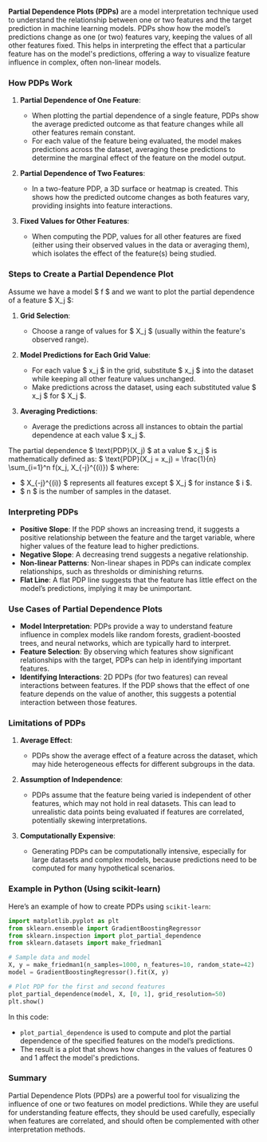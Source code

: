 **Partial Dependence Plots (PDPs)** are a model interpretation technique used to understand the relationship between one or two features and the target prediction in machine learning models. PDPs show how the model’s predictions change as one (or two) features vary, keeping the values of all other features fixed. This helps in interpreting the effect that a particular feature has on the model's predictions, offering a way to visualize feature influence in complex, often non-linear models.

### How PDPs Work

1. **Partial Dependence of One Feature**:
   - When plotting the partial dependence of a single feature, PDPs show the average predicted outcome as that feature changes while all other features remain constant.
   - For each value of the feature being evaluated, the model makes predictions across the dataset, averaging these predictions to determine the marginal effect of the feature on the model output.
   
2. **Partial Dependence of Two Features**:
   - In a two-feature PDP, a 3D surface or heatmap is created. This shows how the predicted outcome changes as both features vary, providing insights into feature interactions.
   
3. **Fixed Values for Other Features**:
   - When computing the PDP, values for all other features are fixed (either using their observed values in the data or averaging them), which isolates the effect of the feature(s) being studied.

### Steps to Create a Partial Dependence Plot

Assume we have a model $ f $ and we want to plot the partial dependence of a feature $ X_j $:
1. **Grid Selection**:
   - Choose a range of values for $ X_j $ (usually within the feature's observed range).
   
2. **Model Predictions for Each Grid Value**:
   - For each value $ x_j $ in the grid, substitute $ x_j $ into the dataset while keeping all other feature values unchanged.
   - Make predictions across the dataset, using each substituted value $ x_j $ for $ X_j $.

3. **Averaging Predictions**:
   - Average the predictions across all instances to obtain the partial dependence at each value $ x_j $.

The partial dependence $ \text{PDP}(X_j) $ at a value $ x_j $ is mathematically defined as:
$
\text{PDP}(X_j = x_j) = \frac{1}{n} \sum_{i=1}^n f(x_j, X_{-j}^{(i)})
$
where:
   - $ X_{-j}^{(i)} $ represents all features except $ X_j $ for instance $ i $.
   - $ n $ is the number of samples in the dataset.

### Interpreting PDPs

- **Positive Slope**: If the PDP shows an increasing trend, it suggests a positive relationship between the feature and the target variable, where higher values of the feature lead to higher predictions.
- **Negative Slope**: A decreasing trend suggests a negative relationship.
- **Non-linear Patterns**: Non-linear shapes in PDPs can indicate complex relationships, such as thresholds or diminishing returns.
- **Flat Line**: A flat PDP line suggests that the feature has little effect on the model’s predictions, implying it may be unimportant.

### Use Cases of Partial Dependence Plots

- **Model Interpretation**: PDPs provide a way to understand feature influence in complex models like random forests, gradient-boosted trees, and neural networks, which are typically hard to interpret.
- **Feature Selection**: By observing which features show significant relationships with the target, PDPs can help in identifying important features.
- **Identifying Interactions**: 2D PDPs (for two features) can reveal interactions between features. If the PDP shows that the effect of one feature depends on the value of another, this suggests a potential interaction between those features.

### Limitations of PDPs

1. **Average Effect**:
   - PDPs show the average effect of a feature across the dataset, which may hide heterogeneous effects for different subgroups in the data.

2. **Assumption of Independence**:
   - PDPs assume that the feature being varied is independent of other features, which may not hold in real datasets. This can lead to unrealistic data points being evaluated if features are correlated, potentially skewing interpretations.

3. **Computationally Expensive**:
   - Generating PDPs can be computationally intensive, especially for large datasets and complex models, because predictions need to be computed for many hypothetical scenarios.

### Example in Python (Using scikit-learn)

Here’s an example of how to create PDPs using `scikit-learn`:

```python
import matplotlib.pyplot as plt
from sklearn.ensemble import GradientBoostingRegressor
from sklearn.inspection import plot_partial_dependence
from sklearn.datasets import make_friedman1

# Sample data and model
X, y = make_friedman1(n_samples=1000, n_features=10, random_state=42)
model = GradientBoostingRegressor().fit(X, y)

# Plot PDP for the first and second features
plot_partial_dependence(model, X, [0, 1], grid_resolution=50)
plt.show()
```

In this code:
- `plot_partial_dependence` is used to compute and plot the partial dependence of the specified features on the model’s predictions.
- The result is a plot that shows how changes in the values of features 0 and 1 affect the model's predictions.

### Summary
Partial Dependence Plots (PDPs) are a powerful tool for visualizing the influence of one or two features on model predictions. While they are useful for understanding feature effects, they should be used carefully, especially when features are correlated, and should often be complemented with other interpretation methods.